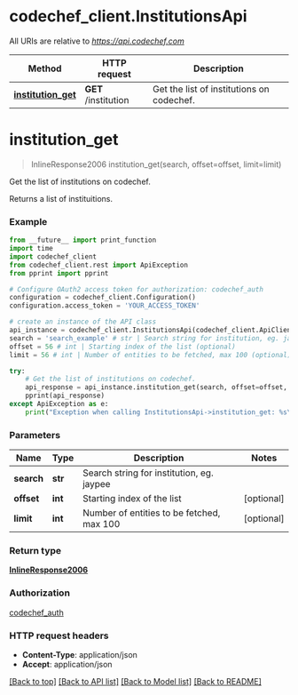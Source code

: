 # codechef_client.InstitutionsApi

All URIs are relative to *https://api.codechef.com*

Method | HTTP request | Description
------------- | ------------- | -------------
[**institution_get**](InstitutionsApi.md#institution_get) | **GET** /institution | Get the list of institutions on codechef.


# **institution_get**
> InlineResponse2006 institution_get(search, offset=offset, limit=limit)

Get the list of institutions on codechef.

Returns a list of instituitions.

### Example
```python
from __future__ import print_function
import time
import codechef_client
from codechef_client.rest import ApiException
from pprint import pprint

# Configure OAuth2 access token for authorization: codechef_auth
configuration = codechef_client.Configuration()
configuration.access_token = 'YOUR_ACCESS_TOKEN'

# create an instance of the API class
api_instance = codechef_client.InstitutionsApi(codechef_client.ApiClient(configuration))
search = 'search_example' # str | Search string for institution, eg. jaypee
offset = 56 # int | Starting index of the list (optional)
limit = 56 # int | Number of entities to be fetched, max 100 (optional)

try:
    # Get the list of institutions on codechef.
    api_response = api_instance.institution_get(search, offset=offset, limit=limit)
    pprint(api_response)
except ApiException as e:
    print("Exception when calling InstitutionsApi->institution_get: %s\n" % e)
```

### Parameters

Name | Type | Description  | Notes
------------- | ------------- | ------------- | -------------
 **search** | **str**| Search string for institution, eg. jaypee | 
 **offset** | **int**| Starting index of the list | [optional] 
 **limit** | **int**| Number of entities to be fetched, max 100 | [optional] 

### Return type

[**InlineResponse2006**](InlineResponse2006.md)

### Authorization

[codechef_auth](../README.md#codechef_auth)

### HTTP request headers

 - **Content-Type**: application/json
 - **Accept**: application/json

[[Back to top]](#) [[Back to API list]](../README.md#documentation-for-api-endpoints) [[Back to Model list]](../README.md#documentation-for-models) [[Back to README]](../README.md)

